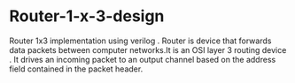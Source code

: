 # Router-1-x-3-design
Router 1x3 implementation using verilog .
Router is device that forwards data packets between computer networks.It is an OSI layer 3 routing device . It drives an incoming packet to an output channel based on the address field contained in the packet header. 
